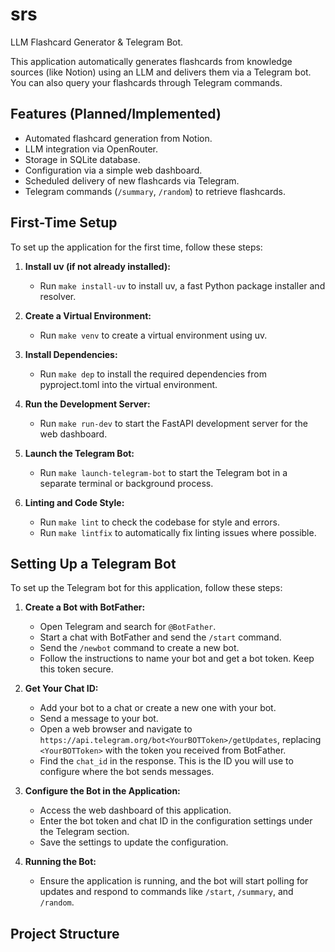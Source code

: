 # srs

LLM Flashcard Generator & Telegram Bot.

This application automatically generates flashcards from knowledge sources (like Notion) using an LLM and delivers them via a Telegram bot. You can also query your flashcards through Telegram commands.

## Features (Planned/Implemented)

*   Automated flashcard generation from Notion.
*   LLM integration via OpenRouter.
*   Storage in SQLite database.
*   Configuration via a simple web dashboard.
*   Scheduled delivery of new flashcards via Telegram.
*   Telegram commands (`/summary`, `/random`) to retrieve flashcards.

## First-Time Setup

To set up the application for the first time, follow these steps:

1. **Install uv (if not already installed):**
   - Run `make install-uv` to install uv, a fast Python package installer and resolver.

2. **Create a Virtual Environment:**
   - Run `make venv` to create a virtual environment using uv.

3. **Install Dependencies:**
   - Run `make dep` to install the required dependencies from pyproject.toml into the virtual environment.

4. **Run the Development Server:**
   - Run `make run-dev` to start the FastAPI development server for the web dashboard.

5. **Launch the Telegram Bot:**
   - Run `make launch-telegram-bot` to start the Telegram bot in a separate terminal or background process.

6. **Linting and Code Style:**
   - Run `make lint` to check the codebase for style and errors.
   - Run `make lintfix` to automatically fix linting issues where possible.

## Setting Up a Telegram Bot

To set up the Telegram bot for this application, follow these steps:

1. **Create a Bot with BotFather:**
   - Open Telegram and search for `@BotFather`.
   - Start a chat with BotFather and send the `/start` command.
   - Send the `/newbot` command to create a new bot.
   - Follow the instructions to name your bot and get a bot token. Keep this token secure.

2. **Get Your Chat ID:**
   - Add your bot to a chat or create a new one with your bot.
   - Send a message to your bot.
   - Open a web browser and navigate to `https://api.telegram.org/bot<YourBOTToken>/getUpdates`, replacing `<YourBOTToken>` with the token you received from BotFather.
   - Find the `chat_id` in the response. This is the ID you will use to configure where the bot sends messages.

3. **Configure the Bot in the Application:**
   - Access the web dashboard of this application.
   - Enter the bot token and chat ID in the configuration settings under the Telegram section.
   - Save the settings to update the configuration.

4. **Running the Bot:**
   - Ensure the application is running, and the bot will start polling for updates and respond to commands like `/start`, `/summary`, and `/random`.

## Project Structure

